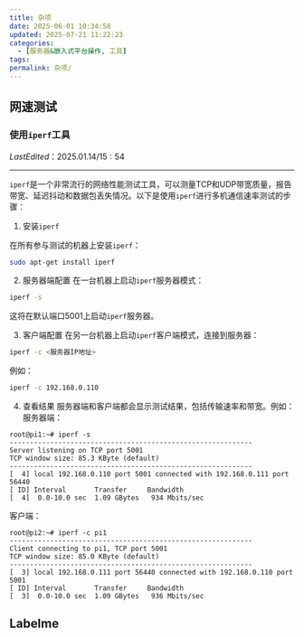 ```yaml
---
title: 杂项
date: 2025-06-01 10:34:58
updated: 2025-07-21 11:22:23
categories:
  - [服务器&嵌入式平台操作, 工具]
tags:
permalink: 杂项/
---
```


## 网速测试
### 使用`iperf`工具
$Last Edited：2025.01.14/15:54$
___

`iperf`是一个非常流行的网络性能测试工具，可以测量TCP和UDP带宽质量，报告带宽、延迟抖动和数据包丢失情况。以下是使用`iperf`进行多机通信速率测试的步骤：
1. 安装`iperf`

在所有参与测试的机器上安装`iperf`：
```bash
sudo apt-get install iperf
```

2.  服务器端配置
在一台机器上启动`iperf`服务器模式：
```bash
iperf -s
```
这将在默认端口5001上启动`iperf`服务器。

3. 客户端配置
在另一台机器上启动`iperf`客户端模式，连接到服务器：
```bash
iperf -c <服务器IP地址>
```

例如：
```bash
iperf -c 192.168.0.110
```

4. 查看结果
服务器端和客户端都会显示测试结果，包括传输速率和带宽。例如：
服务器端：
```text
root@pi1:~# iperf -s
------------------------------------------------------------
Server listening on TCP port 5001
TCP window size: 85.3 KByte (default)
------------------------------------------------------------
[  4] local 192.168.0.110 port 5001 connected with 192.168.0.111 port 56440
[ ID] Interval       Transfer     Bandwidth
[  4]  0.0-10.0 sec  1.09 GBytes   934 Mbits/sec
```

客户端：
```text
root@pi2:~# iperf -c pi1
------------------------------------------------------------
Client connecting to pi1, TCP port 5001
TCP window size: 85.0 KByte (default)
------------------------------------------------------------
[  3] local 192.168.0.111 port 56440 connected with 192.168.0.110 port 5001
[ ID] Interval       Transfer     Bandwidth
[  3]  0.0-10.0 sec  1.09 GBytes   936 Mbits/sec
```

## Labelme
